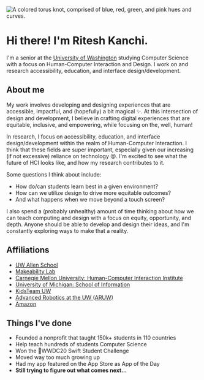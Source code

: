 ![A colored torus knot, comprised of blue, red, green, and pink hues and curves.](https://github.com/user-attachments/assets/224a929b-bfa8-48f4-94ef-65d0b746e708)

# Hi there! I'm Ritesh Kanchi.
I'm a senior at the [University of Washington](https://uw.edu) studying Computer Science with a focus on Human-Computer Interaction and Design. I work on and research accessibility, education, and interface design/development.

## About me
My work involves developing and designing experiences that are accessible, impactful, and (hopefully) a bit magical ✨. At this intersection of design and development, I believe in crafting digital experiences that are equitable, inclusive, and empowering, while focusing on the, well, human!

In research, I focus on accessibility, education, and interface design/development within the realm of Human-Computer Interaction. I think that these fields are super important, especially given our increasing (if not excessive) reliance on technology 😜. I'm excited to see what the future of HCI looks like, and how my research contributes to it.

Some questions I think about include:
- How do/can students learn best in a given environment?
- How can we utilize design to drive more equitable outcomes?
- And what happens when we move beyond a touch screen?

I also spend a (probably unhealthy) amount of time thinking about how we can teach computing and design with a focus on equity, opportunity, and depth. Anyone should be able to develop and design their ideas, and I'm constantly exploring ways to make that a reality.

## Affiliations
- [UW Allen School](https://cs.washington.edu)
- [Makeability Lab](https://makeabilitylab.cs.washington.edu/)
- [Carnegie Mellon University: Human-Computer Interaction Institute](https://hcii.cmu.edu/)
- [University of Michigan: School of Information](https://si.umich.edu/)
- [KidsTeam UW](https://www.kidsteam.ischool.uw.edu/)
- [Advanced Robotics at the UW (ARUW)](https://aruw.org)
- [Amazon](https://amazon.com)

## Things I've done
- Founded a nonprofit that taught 150k+ students in 110 countries
- Help teach hundreds of students Computer Science
- Won the WWDC20 Swift Student Challenge
- Moved way too much growing up
- Had my app featured on the App Store as App of the Day
- **Still trying to figure out what comes next...**

